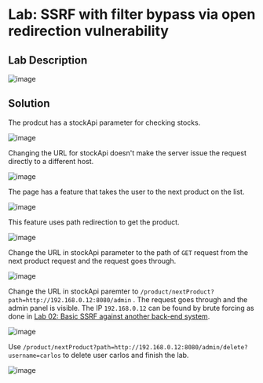 # Lab: SSRF with filter bypass via open redirection vulnerability

## Lab Description

![image](https://github.com/KVNuhman/Web-Security-Lab/assets/46161259/b453ac47-f5b2-4453-9d1f-e4c3ad37db66)

## Solution

The prodcut has a stockApi parameter for checking stocks.

![image](https://github.com/KVNuhman/Web-Security-Lab/assets/46161259/2addca8e-2012-42c8-b8ad-997c4559f362)

Changing the URL for stockApi doesn't make the server issue the request directly to a different host.

![image](https://github.com/KVNuhman/Web-Security-Lab/assets/46161259/0282adcc-3e39-45d8-96dd-83be44e35357)

The page has a feature that takes the user to the next product on the list.

![image](https://github.com/KVNuhman/Web-Security-Lab/assets/46161259/44051783-7976-40ee-89de-7ceccb732fc2)

This feature uses path redirection to get the product.

![image](https://github.com/KVNuhman/Web-Security-Lab/assets/46161259/8a49d84e-2f2d-4a32-80bf-8667002511af)

Change the URL in stockApi parameter to the path of `GET` request from the next product request and the request goes through.

![image](https://github.com/KVNuhman/Web-Security-Lab/assets/46161259/38d1ed92-c431-48de-8aad-f5defd86d8e2)

Change the URL in stockApi paremter to `/product/nextProduct?path=http://192.168.0.12:8080/admin` . The request goes through and the admin panel is visible. The IP `192.168.0.12` can be found by brute forcing as done in [Lab 02: Basic SSRF against another back-end system](<https://github.com/KVNuhman/Web-Security-Lab/blob/main/Server-side%20request%20forgery%20(SSRF)/Lab%2002%3A%20Basic%20SSRF%20against%20another%20back-end%20system.md>).

![image](https://github.com/KVNuhman/Web-Security-Lab/assets/46161259/d7c665aa-b046-4031-aee6-13a5517d9c25)

Use `/product/nextProduct?path=http://192.168.0.12:8080/admin/delete?username=carlos` to delete user carlos and finish the lab.

![image](https://github.com/KVNuhman/Web-Security-Lab/assets/46161259/20b21c5d-f7fa-4a5b-8f7d-7a979ec376f9)
